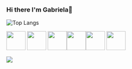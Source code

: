 ### Hi there I'm Gabriela👋

![Top Langs](https://github-readme-stats.vercel.app/api/top-langs/?username=gabcruzti&layout=compact)

<img src="https://cdn.jsdelivr.net/gh/devicons/devicon/icons/react/react-original.svg" style="width:50px;"/> <img src="https://cdn.jsdelivr.net/gh/devicons/devicon/icons/javascript/javascript-plain.svg"  style="width:50px;"/> <img src="https://cdn.jsdelivr.net/gh/devicons/devicon/icons/css3/css3-plain-wordmark.svg" style="width:50px;" /><img src="https://cdn.jsdelivr.net/gh/devicons/devicon/icons/html5/html5-plain-wordmark.svg" style="width:50px;" /><img src="https://cdn.jsdelivr.net/gh/devicons/devicon/icons/ruby/ruby-plain.svg" style="width:50px;"/> <img src="https://cdn.jsdelivr.net/gh/devicons/devicon/icons/rails/rails-plain.svg" style="width:50px;"/>
          
<a href="gcruzti@gmail.com[email protected]"><img src="https://img.shields.io/badge/Gmail-D14836?style=for-the-badge&logo=gmail&logoColor=white" /></a>
